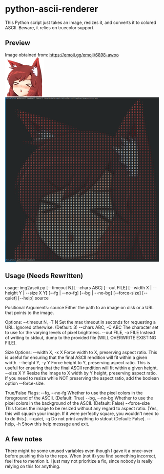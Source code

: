 # python-ascii-renderer
This Python script just takes an image, resizes it, and converts it to colored ASCII. Beware, it relies on truecolor support.

## Preview
Image obtained from: https://emoji.gg/emoji/6898-awoo
[<img src="images/original.png">](https://github.com/H4CKY54CK/python-ascii-renderer/blob/main/images/original.png)
[<img src="images/preview.png">](https://github.com/H4CKY54CK/python-ascii-renderer/blob/main/images/preview.png)

## Usage (Needs Rewritten)
usage: img2ascii.py [--timeout N] [--chars ABC] [--out FILE] [--width X | --height Y | --size X Y] [--fg | --no-fg] [--bg | --no-bg] [--force-size] [--quiet] [--help] source

Positional Arguments:
  source               Either the path to an image on disk or a URL that points to the image.

Options:
  --timeout N, -T N    Set the max timeout in seconds for requesting a URL. Ignored otherwise. (Default: 3)
  --chars ABC, -C ABC  The character set to use for the varying levels of pixel brightness.
  --out FILE, -o FILE  Instead of writing to stdout, dump to the provided file (WILL OVERWRITE EXISTING FILE).

Size Options:
  --width X, -x X      Force width to X, preserving aspect ratio. This is useful for ensuring that the final ASCII rendition will fit within a given width.
  --height Y, -y Y     Force height to Y, preserving aspect ratio. This is useful for ensuring that the final ASCII rendition will fit within a given height.
  --size X Y           Resize the image to X width by Y height, preserving aspect ratio. If you need to resize while NOT preserving the aspect ratio, add the boolean option --force-size.

True/False Flags:
  --fg, --no-fg        Whether to use the pixel colors in the foreground of the ASCII. (Default: True)
  --bg, --no-bg        Whether to use the pixel colors in the background of the ASCII. (Default: False)
  --force-size         This forces the image to be resized without any regard to aspect ratio. (Yes, this will squash your image. If it were perfectly square, you wouldn't need to to do this.).
  --quiet, -q          Do not print anything to stdout (Default: False).
  --help, -h           Show this help message and exit.
## A few notes
There might be some unused variables even though I gave it a once-over before pushing this to the repo. When (not if) you find something incorrect, feel free to mention it. I just may not prioritize a fix, since nobody is really relying on this for anything.